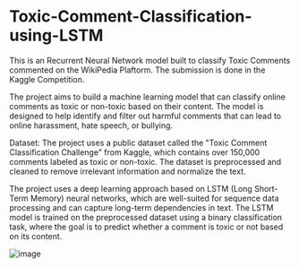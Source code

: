 # Toxic-Comment-Classification-using-LSTM

This is an Recurrent Neural Network model built to classify Toxic Comments commented on the WikiPedia Plaftorm.
The submission is done in the Kaggle Competition.

The project aims to build a machine learning model that can classify online comments as toxic or non-toxic based on their content. The model is designed to help identify and filter out harmful comments that can lead to online harassment, hate speech, or bullying.

Dataset: The project uses a public dataset called the "Toxic Comment Classification Challenge" from Kaggle, which contains over 150,000 comments labeled as toxic or non-toxic. The dataset is preprocessed and cleaned to remove irrelevant information and normalize the text.

The project uses a deep learning approach based on LSTM (Long Short-Term Memory) neural networks, which are well-suited for sequence data processing and can capture long-term dependencies in text. The LSTM model is trained on the preprocessed dataset using a binary classification task, where the goal is to predict whether a comment is toxic or not based on its content.



![image](https://user-images.githubusercontent.com/86700664/206887723-0126662a-f82c-4b22-9d4c-0cfcd3cecd4e.png)
